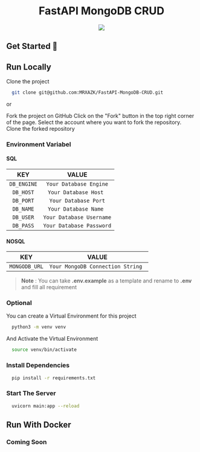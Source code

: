 <h1 align="center" style="margin-top: 0px;"> FastAPI MongoDB CRUD </h1>
<p align="center">
  <a href="https://skillicons.dev">
    <img src="https://skillicons.dev/icons?i=fastapi,mongodb" />
  </a>
</p>

## Get Started 🚀

## Run Locally

Clone the project

```bash
  git clone git@github.com:MRXAZK/FastAPI-MongoDB-CRUD.git
```

or

Fork the project on GitHub
Click on the "Fork" button in the top right corner of the page.
Select the account where you want to fork the repository.
Clone the forked repository

### Environment Variabel

#### SQL

|     KEY     |          VALUE           |
| :---------: | :----------------------: |
| `DB_ENGINE` |  `Your Database Engine`  |
|  `DB_HOST`  |  `Your Database Host `   |
|  `DB_PORT`  |   `Your Database Port`   |
|  `DB_NAME`  |  `Your Database Name `   |
|  `DB_USER`  | `Your Database Username` |
|  `DB_PASS`  | `Your Database Password` |

#### NOSQL

|      KEY      |               VALUE               |
| :-----------: | :-------------------------------: |
| `MONGODB_URL` | `Your MongoDB Connection String ` |

> **Note** : You can take **.env.example** as a template and rename to **.env** and fill all requirement

### Optional

You can create a Virtual Environment for this project

```bash
  python3 -m venv venv
```

And Activate the Virtual Environment

```bash
  source venv/bin/activate
```

### Install Dependencies

```bash
  pip install -r requirements.txt
```

### Start The Server

```bash
  uvicorn main:app --reload
```

## Run With Docker

### Coming Soon
